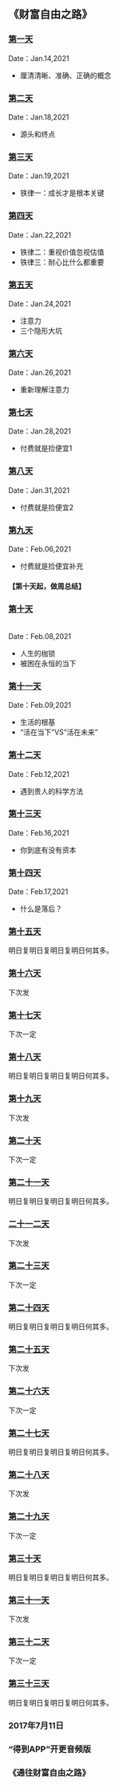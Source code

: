 ## 《财富自由之路》


### [第一天](day001.md)
Date：Jan.14,2021
* 厘清清晰、准确、正确的概念

### [第二天](day002.md)
Date：Jan.18,2021
* 源头和终点

### [第三天](day003.md)
Date：Jan.19,2021
* 铁律一：成长才是根本关键

### [第四天](day004.md)
Date：Jan.22,2021
* 铁律二：重视价值忽视估值
* 铁律三：耐心比什么都重要

### [第五天](day005.md)
Date：Jan.24,2021
* 注意力
* 三个隐形大坑

### [第六天](day006.md)
Date：Jan.26,2021
* 重新理解注意力

### [第七天](day007.md)
Date：Jan.28,2021
* 付费就是捡便宜1

### [第八天](day008.md)
Date：Jan.31,2021
* 付费就是捡便宜2

### [第九天](day009.md)
Date：Feb.06,2021
* 付费就是捡便宜补充
#### 【第十天起，做周总结】

### [第十天](day010.md)
<br> Date：Feb.08,2021
* 人生的枷锁
* 被困在永恒的当下

### [第十一天](day011.md)
Date：Feb.09,2021
* 生活的根基
* “活在当下”VS“活在未来”

### [第十二天](day012.md)
Date：Feb.12,2021
* 遇到贵人的科学方法

### [第十三天](day013.md)
Date：Feb.16,2021
* 你到底有没有资本

### [第十四天](day014.md)
Date：Feb.17,2021
* 什么是落后？

### [第十五天](day015.md)
明日复明日复明日复明日何其多。

### [第十六天](day016.md)
下次发

### [第十七天](day017.md)
下次一定

### [第十八天](day018.md)
明日复明日复明日复明日何其多。

### [第十九天](day019.md)
下次发

### [第二十天](day020.md)
下次一定

### [第二十一天](day021.md)
明日复明日复明日复明日何其多。

### [二十一二天](day022.md)
下次发

### [第二十三天](day023.md)
下次一定

### [第二十四天](day024.md)
明日复明日复明日复明日何其多。

### [第二十五天](day025.md)
下次发

### [第二十六天](day026.md)
下次一定

### [第二十七天](day027.md)
明日复明日复明日复明日何其多。

### [第二十八天](day028.md)
下次发

### [第二十九天](day029.md)
下次一定

### [第三十天](day030.md)
明日复明日复明日复明日何其多。

### [第三十一天](day031.md)
下次发

### [第三十二天](day032.md)
下次一定

### [第三十三天](day033.md)
明日复明日复明日复明日何其多。

### 2017年7月11日
### “得到APP”开更音频版
### 《通往财富自由之路》
